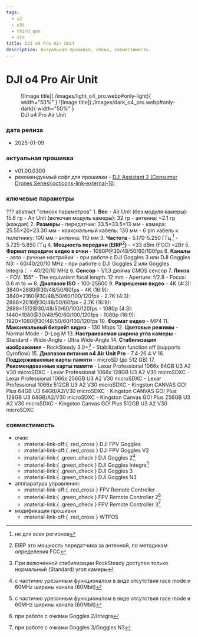 ```yaml
---
tags:
  - s2
  - e3t
  - third_gen
  - vtx
title: DJI o4 Pro Air Unit
description: Актуальная прошивка, спеки, совместимость
---
```

# DJI o4 Pro Air Unit
<figure markdown="span">
  ![Image title](./images/light_o4_pro.webp#only-light){ width="50%" }
  ![Image title](./images/dark_o4_pro.webp#only-dark){ width="50%" }
  <figcaption>DJI o4 Pro Air Unit</figcaption>
</figure>

### дата релиза
- 2025-01-09

### актуальная прошивка
- v01.00.0300
- рекомендуемый софт для прошивки - <a href="https://www.dji.com/downloads/softwares/dji-assistant-2-consumer-drones-series" target="_blank">DJI Assistant 2 (Consumer Drones Series):octicons-link-external-16:</a>

### ключевые параметры
??? abstract "список параметров"
    1. **Вес**
        - Air Unit (без модуля камеры): 15.6 гр
        - Air Unit (включая модуль камеры): 32 гр
        - антенна: ~2.1 гр (каждая)
    2. **Размеры**
        - передатчик: 33.5×33.5×13 мм
        - камера: 25.55×20×23.30 мм
        - коаксиальный кабель: 130 мм
        - 6 pin кабель к полетнику: 100 мм
        - антенна: 110 мм
    3. **Частота**
        - 5.170-5.250 ГГц [^1]
        - 5.725-5.850 ГГц
    4. **Мощность передачи (EIRP[^2])**
        - <33 dBm (FCC) ~2Вт
    5. **Формат передачи видео в очки**
        - 1080P@30/48/50/60/100fps
    6. **Каналы**
        - авто
        - ручные настройки:
            - при работе с DJI Goggles 3 или DJI Goggles N3:
            - 60/40/20/10 MHz
            - при работе с DJI Goggles 2 или Goggles Integra：
            - 40/20/10 MHz
    6. **Сенсор**
        - 1/1.3 дюйма CMOS сенсор
    7. **Линза**
        - FOV: 155°
        - The equivalent focal length: 12 mm
        - Aperture: f/2.8
        - Focus: 0.6 m to ∞ 
    8. **Диапазон ISO**
        - 100-25600 
    9. **Разрешение видео**
        - 4K (4:3): 3840×2880@30/48/50/60fps
        - 4K (16:9): 3840×2160@30/48/50/60/100/120fps
        - 2.7K (4:3): 2888×2016@30/48/50/60fps
        - 2.7K (16:9): 2688×1512@30/48/50/60/100/120fps
        - 1080p (4:3): 1440×1080@30/48/50/60/100/120fps
        - 1080p (16:9): 1920×1080@30/48/50/60/100/120fps
    10. **Формат видео**
        - MP4
    11. **Максимальный битрейт видео**
        - 130 Mbps
    12. **Цветовые режимы**
        - Normal Mode
        - D-Log M
    13. **Настраиваемая ширина угла камеры**
        - Standard
        - Wide-Angle
        - Ultra Wide-Angle
    14. **Стабилизация изображения**
        - RockSteady 3.0+[^3]
        - Stabilization function off (supports Gyroflow)
    15. **Диапазон питания o4 Air Unit Pro**
        - 7.4-26.4 V
    16. **Поддерживаемые карты памяти**
        - microSD (до 512 GB)
    17. **Рекомендованные карты памяти**
        - Lexar Professional 1066x 64GB U3 A2 V30 microSDXC
        - Lexar Professional 1066x 128GB U3 A2 V30 microSDXC
        - Lexar Professional 1066x 256GB U3 A2 V30 microSDXC
        - Lexar Professional 1066x 512GB U3 A2 V30 microSDXC
        - Kingston CANVAS GO! Plus 64GB U3 64GB/A2/V30 microSDXC
        - Kingston CANVAS GO! Plus 128GB U3 64GB/A2/V30 microSDXC
        - Kingston Canvas GO! Plus 256GB U3 A2 V30 microSDXC
        - Kingston Canvas GO! Plus 512GB U3 A2 V30 microSDXC

### совместимость
* очки:
    * :material-link-off:{ .red_cross } DJI FPV Goggles
    * :material-link-off:{ .red_cross } DJI FPV Goggles V2
    * :material-link:{ .green_check } DJI Goggles 2[^4]
    * :material-link:{ .green_check } DJI Goggles Integra[^5]
    * :material-link:{ .green_check } DJI Goggles 3
    * :material-link:{ .green_check } DJI Goggles N3
* апппаратура управления:
    * :material-link-off:{ .red_cross } FPV Remote Controller 
    * :material-link:{ .green_check } FPV Remote Controller 2[^6]
    * :material-link:{ .green_check } FPV Remote Controller 3[^7]
* модификация прошивки
    * :material-link-off:{ .red_cross } WTFOS

[^1]: не для всех регионов
[^2]: EIRP это мощность передатчика за антенной, по методикам определения FCC
[^3]: При включенной стабилизации RockSteady доступен только нормальный (Standard) угол камеры
[^4]: с частично урезанным функционалом в виде отсутствия race mode и 60MHz ширины канала (60Mbit) 
[^5]: с частично урезанным функционалом в виде отсутствия race mode и 60MHz ширины канала (60Mbit) 
[^6]: при работе с очками Goggles 2/Integra
[^7]: при работе с очками Goggles 3/Goggles N3